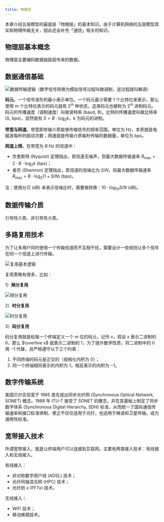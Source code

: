 ```yaml
---
title: 物理层
---
```


本章介绍五层模型的最底层「物理层」的基本知识。由于计算机网络的五层模型其实和物理传输无关，因此还会补充「通信」相关的知识。

## 物理层基本概念

物理层主要编码数据链路层传来的数据。

## 数据通信基础

![数据传输逻辑（数字信号转换为模拟信号过程叫做调制，逆过程就叫解调）](https://cdn.dwj601.cn/images/20250501203300182.png)

**码元**。一个信号波形的最小表示单位。一个码元最少需要 1 个比特位来表示，那么使用 m 个比特位表示的码元就有 $2^m$ 种状态，这类码元也被称为 $2^m$ 进制码元。码元的传播速度（调制速度）叫做波特率 (baud, B)，比特的传播速度叫做比特率 (S, bps)，显然就有 $S=B\cdot \log_2 k$，$k$ 为码元的进制。

**带宽与网速**。带宽即传输介质能够传输信号的频率范围，单位为 Hz，本质就是电磁波每秒的振动次数；网速就是传输介质每秒传输的数据量，单位为 bps。

**网速上限**。在带宽为 $B$ Hz 的信道中：

- 奈奎斯特 (Nyquist) 定理指出，若信道无噪声，则最大数据传输速率 $R_{\max}=2\cdot B \cdot\log_2k\ (\text{bps})$；
- 香农 (Shannon) 定理指出，若信道的信噪比为 $S/N$，则最大数据传输速率 $R_{\max}=B \cdot\log_2{(1+S/N)}\ (\text{bps})$。

注：使用分贝 (dB) 来表示信噪比时，需要做转换：$10\cdot \log_{10}S/N\ (\text{dB})$。

## 数据传输介质

引导性介质、非引导性介质。

## 多路复用技术

为了让多用户同时使用一个传输信道而不互相干扰，需要设计一些规则让多个信号在同一个信道上进行传输。

![复用基本逻辑](https://cdn.dwj601.cn/images/20250411083657499.png)

复用策略有很多，比如：

1）**频分复用**

![频分复用](https://cdn.dwj601.cn/images/20250411084534156.png)

2）**时分复用**

![时分复用](https://cdn.dwj601.cn/images/20250411084135683.png)

3）**码分复用**

码分复用就是给每一个终端定义一个 $m$ 位的码元，记作 $x$，假设 $x$ 表示二进制的 $0$，那么 $\overline x$ 就表示二进制的 $1$，为了提升数学性质，将二进制中的 $0$ 用 $-1$ 代替，且严格遵守以下三个约束：

1. 不同终端的码元是正交的（规格化内积为 $0$）；
2. 同一个终端相同表示的内积为 $1$，相反表示的内积为 $-1$。

## 数字传输系统

美国贝尔实验室于 1985 首先提出同步光纤网 (Synchronous Optical Network, SONET) 概念。1988 年 ITU-T 接受了 SONET 的概念，并在其基础上制定了同步数字体系 (Synchronous Digital Hierarchy, SDH) 标准，从而统一了国际通信传输速率和接口标准体制，使之不仅仅适用于光纤，也适用于微波和卫星传输，成为通用性标准。

## 宽带接入技术

所谓宽带接入，就是让终端用户可以连接到互联网。主要有两类接入技术：有线接入和无线接入。

有线接入：

- 非对称数字用户线 (ADSL) 技术；
- 光纤同轴混合网 (HPC) 技术；
- 光纤到 x (FFTx) 技术。

无线接入：

- WiFi 技术；
- 移动蜂窝技术。

